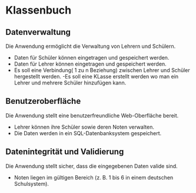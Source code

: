 # Klassenbuch

## Datenverwaltung
Die Anwendung ermöglicht die Verwaltung von Lehrern und Schülern.
- Daten für Schüler können eingetragen und gespeichert werden.
- Daten für Lehrer können eingetragen und gespeichert werden.
- Es soll eine Verbindung( 1 zu n Beziehung) zwischen Lehrer und Schüler hergestellt werden.
-Es soll eine KLasse erstellt werden wo man ein Lehrer und mehrere Schüler hinzufügen kann.
## Benutzeroberfläche
Die Anwendung stellt eine benutzerfreundliche Web-Oberfläche bereit.
- Lehrer können ihre Schüler sowie deren Noten verwalten. 
- Die Daten werden in ein SQL-Datenbanksystem gespeichert.


## Datenintegrität und Validierung
Die Anwendung stellt sicher, dass die eingegebenen Daten valide sind.
- Noten liegen im gültigen Bereich (z. B. 1 bis 6 in einem deutschen Schulsystem).

